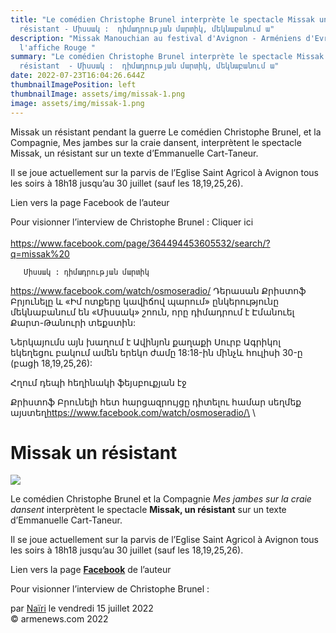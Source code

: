 ```yaml
---
title: "Le comédien Christophe Brunel interprète le spectacle Missak un
  résistant - Միսսակ :  դիմադրության մարտիկ, մեկնաբանում ա"
description: "Missak Manouchian au festival d'Avignon - Arméniens d'Evreux -
  l'affiche Rouge "
summary: "Le comédien Christophe Brunel interprète le spectacle Missak un
  résistant  - Միսսակ :  դիմադրության մարտիկ, մեկնաբանում ա"
date: 2022-07-23T16:04:26.644Z
thumbnailImagePosition: left
thumbnailImage: assets/img/missak-1.png
image: assets/img/missak-1.png
---
```

Missak un résistant pendant la guerre 
Le comédien Christophe Brunel, et la Compagnie, Mes jambes sur la craie dansent, interprètent le spectacle Missak, un résistant sur un texte d’Emmanuelle Cart-Taneur.

Il se joue actuellement sur la parvis de l’Eglise Saint Agricol à Avignon tous les soirs à 18h18 jusqu’au 30 juillet (sauf les 18,19,25,26).

Lien vers la page Facebook de l’auteur

Pour visionner l’interview de Christophe Brunel : Cliquer ici\
\
https://www.facebook.com/page/364494453605532/search/?q=missak%20

```
   Միսսակ : դիմադրության մարտիկ
```

https://www.facebook.com/watch/osmoseradio/
Դերասան Քրիստոֆ Բրյունելը և «Իմ ոտքերը կավիճով պարում» ընկերությունը մեկնաբանում են «Միսսակ» շոուն, որը դիմադրում է Էմանուել Քարտ-Թանուրի տեքստին:

Ներկայումս այն խաղում է Ավինյոն քաղաքի Սուրբ Ագրիկոլ եկեղեցու բակում ամեն երեկո ժամը 18:18-ին մինչև հուլիսի 30-ը (բացի 18,19,25,26):

Հղում դեպի հեղինակի ֆեյսբուքյան էջ

Քրիստոֆ Բրունելի հետ հարցազրույցը դիտելու համար սեղմեք այստեղ﻿https://www.facebook.com/watch/osmoseradio/\
\

<!--StartFragment-->

# Missak un résistant

![](https://www.armenews.com/IMG/arton93989.png)

Le comédien Christophe Brunel et la Compagnie *Mes jambes sur la craie dansent* interprètent le spectacle **Missak, un résistant** sur un texte d’Emmanuelle Cart-Taneur.

Il se joue actuellement sur la parvis de l’Eglise Saint Agricol à Avignon tous les soirs à 18h18 jusqu’au 30 juillet (sauf les 18,19,25,26).

Lien vers la page **[Facebook](https://www.facebook.com/emma.carttanneur)** de l’auteur

Pour visionner l’interview de Christophe Brunel :

par [Naïri](https://www.armenews.com/spip.php?page=auteur&id_auteur=475) le vendredi 15 juillet 2022\
© armenews.com 2022

<!--EndFragment-->